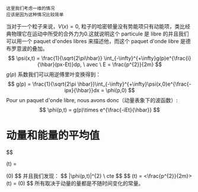 	这里我们考虑一维的情况
	应该是因为这种情况比较简单

当对于一个粒子来说，$V(x) = 0$, 粒子的哈密顿量没有势能项只有动能项，类比经典物理它在运动中所受的合外力为0.这就说明这个 particule 是 libre 的并且我们可以用一个 paquet d'ondes libres 来描述他，而这个 paquet d'onde libre 是德布罗意波的叠加。
$$
\psi(x,t) = \frac{1}{\sqrt{2\pi\hbar}}
\int_{-\infty}^{+\infty}g(p)e^{\frac{i}{\hbar}(px-Et)}dp, \ avec \ E = \frac{p^{2}}{2m}
$$
$g(p)$ 系数我们可以用逆傅里叶变换得到：
$$
g(p) = \frac{1}{\sqrt{2\pi \hbar}}\int_{-\infty}^{+\infty}\psi(x,0)e^{\frac{-ipx}{\hbar}}dx = \phi(p,0)
$$
Pour un paquet d'onde libre, nous avons donc（动量表象下的波函数）:
$$
\phi(p,t) = g(p)\times e^{\frac{-iEt}{\hbar}}
$$
# 动量和能量的平均值
$$
<p>(t) = <p>(0)
$$
并且我们发现：
$$
|\phi(p,t)|^{2} \ cte
$$
$$
<E>(t) = <\frac{p^{2}}{2m}>(t) = <E>(0)
$$
	所有取决于动量的量都是不随时间变化的常量。